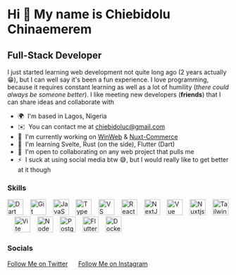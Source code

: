 Hi 👋 My name is Chiebidolu Chinaemerem
=======================================

Full-Stack Developer
--------------------

I just started learning web development not quite long ago (2 years actually 😁), but I can well say it's been a fun experience. I love programming, because it requires constant learning as well as a lot of humility (*there could always be someone better*). I like meeting new developers (**friends**) that I can share ideas and collaborate with

* 🌍  I'm based in Lagos, Nigeria
* ✉️  You can contact me at [chiebidoluc@gmail.com](mailto:chiebidoluc@gmail.com)
* 🚀  I'm currently working on [WinWeb](http://winweb.vercel.app/) & [Nuxt-Commerce](https://github.com/chibx/nuxt-commerce)
* 🧠  I'm learning Svelte, Rust (on the side), Flutter (Dart)
* 🤝  I'm open to collaborating on any web project that pulls me
* ⚡  I suck at using social media btw 😅, but I would really like to get better at it though

### Skills


<p align="left">
<a href="https://dart.dev/" target="_blank" rel="noreferrer"><img src="https://raw.githubusercontent.com/danielcranney/readme-generator/main/public/icons/skills/dart-colored.svg" width="36" height="36" alt="Dart" /></a>&nbsp;&nbsp;&nbsp;
<a href="https://git-scm.com/" target="_blank" rel="noreferrer"><img src="https://raw.githubusercontent.com/danielcranney/readme-generator/main/public/icons/skills/git-colored.svg" width="36" height="36" alt="Git" /></a>&nbsp;&nbsp;&nbsp;
<!-- <a href="https://go.dev/doc/" target="_blank" rel="noreferrer"><img src="https://raw.githubusercontent.com/danielcranney/readme-generator/main/public/icons/skills/go-colored.svg" width="36" height="36" alt="Go" /></a>&nbsp;&nbsp;&nbsp; -->
<a href="https://developer.mozilla.org/en-US/docs/Web/JavaScript" target="_blank" rel="noreferrer"><img src="https://raw.githubusercontent.com/danielcranney/readme-generator/main/public/icons/skills/javascript-colored.svg" width="36" height="36" alt="JavaScript" /></a>&nbsp;&nbsp;&nbsp;
<!-- <a href="https://www.rust-lang.org/" target="_blank" rel="noreferrer"><img src="https://raw.githubusercontent.com/danielcranney/readme-generator/main/public/icons/skills/rust-colored.svg" width="36" height="36" alt="Rust" /></a>&nbsp;&nbsp;&nbsp; -->
<a href="https://www.typescriptlang.org/" target="_blank" rel="noreferrer"><img src="https://raw.githubusercontent.com/danielcranney/readme-generator/main/public/icons/skills/typescript-colored.svg" width="36" height="36" alt="TypeScript" /></a>&nbsp;&nbsp;&nbsp;
<a href="https://code.visualstudio.com/" target="_blank" rel="noreferrer"><img src="https://raw.githubusercontent.com/danielcranney/readme-generator/main/public/icons/skills/visualstudiocode.svg" width="36" height="36" alt="VS Code" /></a>&nbsp;&nbsp;&nbsp;
<a href="https://react.dev/" target="_blank" rel="noreferrer"><img src="https://raw.githubusercontent.com/danielcranney/readme-generator/main/public/icons/skills/react-colored.svg" width="36" height="36" alt="React" /></a>&nbsp;&nbsp;&nbsp;
<a href="https://nextjs.org/docs" target="_blank" rel="noreferrer"><img src="https://raw.githubusercontent.com/danielcranney/readme-generator/main/public/icons/skills/nextjs-colored.svg" width="36" height="36" alt="NextJs" /></a>&nbsp;&nbsp;&nbsp;
<a href="https://vuejs.org/" target="_blank" rel="noreferrer"><img src="https://raw.githubusercontent.com/danielcranney/readme-generator/main/public/icons/skills/vuejs-colored.svg" width="36" height="36" alt="Vue" /></a>&nbsp;&nbsp;&nbsp;
<a href="https://nuxt.com/" target="_blank" rel="noreferrer"><img src="https://raw.githubusercontent.com/danielcranney/readme-generator/main/public/icons/skills/nuxtjs-colored.svg" width="36" height="36" alt="Nuxtjs" /></a>&nbsp;&nbsp;&nbsp;
<!-- <a href="https://www.w3.org/TR/CSS/#css" target="_blank" rel="noreferrer"><img src="https://raw.githubusercontent.com/danielcranney/readme-generator/main/public/icons/skills/css3-colored.svg" width="36" height="36" alt="CSS3" /></a>&nbsp;&nbsp;&nbsp; &nbsp;&nbsp;&nbsp; -->
<a href="https://tailwindcss.com/" target= "_blank" rel= "noreferrer"><img src= "https://raw.githubusercontent.com/danielcranney/readme-generator/main/public/icons/skills/tailwindcss-colored.svg" width= "36" height="36"alt="TailwindCSS" /></a>&nbsp;&nbsp;&nbsp;
<a href="https://vitejs.dev/" target= "_blank" rel= "noreferrer"><img src= "https://raw.githubusercontent.com/danielcranney/readme-generator/main/public/icons/skills/vite-colored.svg"nwidth= "36" height= "36" alt="Vite"/></a>&nbsp;&nbsp;&nbsp;
<a href="https://nodejs.org/en/" target= "_blank" rel= "noreferrer"> <img src=  "https://raw.githubusercontent.com/danielcranney/readme-generator/main/public/icons/skills/nodejs-colored.svg" width="36" height="36"  alt="NodeJS"/></a>&nbsp;&nbsp;&nbsp; 
<a href="https://www.postgresql.org/" target="_blank "rel="noreferrer"><img src="https://raw.githubusercontent.com/danielcranney/readme-generator/main/public/icons/skills/postgresql-colored.svg" width="36" height="36" alt="PostgreSQL"/></a>&nbsp;&nbsp;&nbsp;
<a href="https://flutter.dev/" target="_blank "rel="noreferrer"><img src="https://raw.githubusercontent.com/danielcranney/readme-generator/main/public/icons/skills/flutter-colored.svg" width="36" height="36" alt="Flutter"/></a>&nbsp;&nbsp;&nbsp;
<a href="https://www.docker.com/" target="_blank" rel="noreferrer"><img src ="https://raw.githubusercontent.com/danielcranney/readme-generator/main/public/icons/skills/docker-colored.svg" width ="36" height="36" alt ="Docker"/></a> &nbsp;&nbsp;&nbsp;
</p>


### Socials

[Follow Me on Twitter](https://x.com/chiebidolu06) &nbsp;&nbsp;&nbsp;&nbsp; [Follow Me on Instagram](https://www.instagram.com/chiebidoluchinaemerem) &nbsp;&nbsp;
